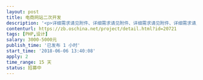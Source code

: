 ```yaml
---                
layout: post       
title: 电商网站二次开发           
description: '<p>详细需求请见附件、详细需求请见附件、详细需求请见附件、详细需求请见附件、详细需求请见附件</p><p>详细需求请见附件、详细需求请见附件、详细需求请见附件、详细需求请见附件、详细需求请见附件</p><p>详细需求请见附件、详细需求请见附件、详细需求请见附件、详细需求请见附件、详细需求请见附件、</p>'     
contenturl: https://zb.oschina.net/project/detail.html?id=20721      
tags: [PHP,设计]            
salary: 3000-5000元          
publish_time: '已发布 1 小时'         
start_time: '2018-06-06 13:40:08'           
apply: 2                   
time_range: 15 天              
status: 招募中                  
---                 
```

